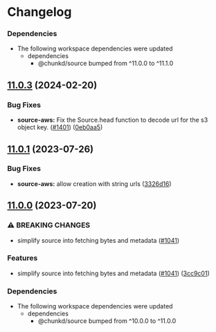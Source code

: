 # Changelog

### Dependencies

* The following workspace dependencies were updated
  * dependencies
    * @chunkd/source bumped from ^11.0.0 to ^11.1.0

## [11.0.3](https://github.com/blacha/chunkd/compare/source-aws-v11.0.2...source-aws-v11.0.3) (2024-02-20)


### Bug Fixes

* **source-aws:** Fix the Source.head function to decode url for the s3 object key. ([#1401](https://github.com/blacha/chunkd/issues/1401)) ([0eb0aa5](https://github.com/blacha/chunkd/commit/0eb0aa55076d0436d34b45e95cc898012135db93))

## [11.0.1](https://github.com/blacha/chunkd/compare/source-aws-v11.0.0...source-aws-v11.0.1) (2023-07-26)


### Bug Fixes

* **source-aws:** allow creation with string urls ([3326d16](https://github.com/blacha/chunkd/commit/3326d167ad3149c85d4a1891fe45410c04b7efe1))

## [11.0.0](https://github.com/blacha/chunkd/compare/source-aws-v10.3.0...source-aws-v11.0.0) (2023-07-20)


### ⚠ BREAKING CHANGES

* simplify source into fetching bytes and metadata ([#1041](https://github.com/blacha/chunkd/issues/1041))

### Features

* simplify source into fetching bytes and metadata ([#1041](https://github.com/blacha/chunkd/issues/1041)) ([3cc9c01](https://github.com/blacha/chunkd/commit/3cc9c0193ebb6b8c704e977f7552544c840e65dd))


### Dependencies

* The following workspace dependencies were updated
  * dependencies
    * @chunkd/source bumped from ^10.0.0 to ^11.0.0
